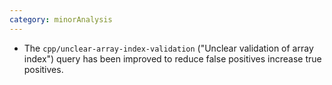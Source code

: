 ```yaml
---
category: minorAnalysis
---
```

* The `cpp/unclear-array-index-validation` ("Unclear validation of array index") query has been improved to reduce false positives increase true positives.